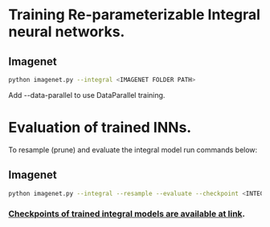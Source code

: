 # Training Re-parameterizable Integral neural networks.

## Imagenet
```bash
python imagenet.py --integral <IMAGENET FOLDER PATH>
```
Add --data-parallel to use DataParallel training.

# Evaluation of trained INNs.
To resample (prune) and evaluate the integral model run commands below:

## Imagenet
```bash
python imagenet.py --integral --resample --evaluate --checkpoint <INTEGRAL MODEL CHECKPOINT> <IMAGENET FOLDER PATH> 
```


### [Checkpoints of trained integral models are available at link][checkpoints_link].


[checkpoints_link]: https://drive.google.com/drive/folders/1te2HQyCNEIRmN1RbPL2alVN4N-6gT8P9?usp=sharing
